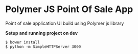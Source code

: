 # Polymer JS Point Of Sale App

Point of sale application UI build using Polymer js library

**Setup and running project on dev**

    $ bower install
    $ python -m SimpleHTTPServer 3000